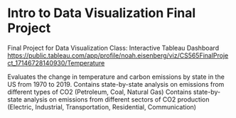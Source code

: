 # Intro to Data Visualization Final Project
Final Project for Data Visualization Class: Interactive Tableau Dashboard
https://public.tableau.com/app/profile/noah.eisenberg/viz/CS565FinalProject_17146728140930/Temperature

Evaluates the change in temperature and carbon emissions by state in the US from 1970 to 2019. 
Contains state-by-state analysis on emissions from different types of CO2 (Petroleum, Coal, Natural Gas)
Contains state-by-state analysis on emissions from different sectors of CO2 production (Electric, Industrial, Transportation, Residential, Communication)
